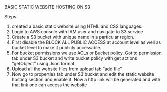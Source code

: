 BASIC STATIC WEBSITE HOSTING ON S3

Steps 
1.	created a basic static website using HTML and CSS languages.
2.	Login to AWS console with IAM user and navigate to S3 service
3.	Create a S3 bucket with unique name in a particular region. 
4.	First disable the BLOCK ALL PUBLIC ACCESS at account level as well as bucket level to make it publicly accessable.
5.	For bucket permissions we use ACLs or Bucket policy. Got to permission tab under S3 bucket and write bucket policy with get actions “getObject” using Json format.
6.	Upload all the website files from upload tab “add file”. 
7.	Now go to properties tab under S3 bucket and edit the static website hosting section and enable it.  Now a http link will be generated and with that link one can access the website

